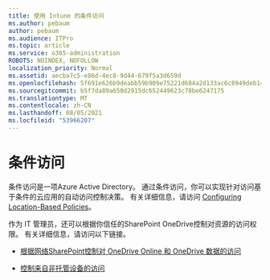 ```yaml
---
title: 使用 Intune 的条件访问
ms.author: pebaum
author: pebaum
ms.audience: ITPro
ms.topic: article
ms.service: o365-administration
ROBOTS: NOINDEX, NOFOLLOW
localization_priority: Normal
ms.assetid: aecba7c5-e86d-4ec8-9d44-679f5a3d659d
ms.openlocfilehash: 5f691e626b9deabb59b909e75221d684a2d133ac6c8949deb148b5646c0d117c
ms.sourcegitcommit: b5f7da89a650d2915dc652449623c78be6247175
ms.translationtype: MT
ms.contentlocale: zh-CN
ms.lasthandoff: 08/05/2021
ms.locfileid: "53966207"
---
```

# <a name="conditional-access"></a>条件访问

条件访问是一项Azure Active Directory。 通过条件访问，你可以实现针对访问基于条件的云应用的自动访问控制决策。 有关详细信息，请访问 [Configuring Location-Based Policies](https://docs.microsoft.com/azure/active-directory/conditional-access/overview)。

作为 IT 管理员，还可以根据你信任的SharePoint OneDrive控制对资源的访问权限。 有关详细信息，请访问以下链接。

- [根据网络SharePoint控制对 OneDrive Online 和 OneDrive 数据的访问](https://docs.microsoft.com/sharepoint/control-access-based-on-network-location)

- [控制来自非托管设备的访问](https://docs.microsoft.com/sharepoint/control-access-from-unmanaged-devices)

